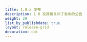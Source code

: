```yaml
---
title: 1.0.x 发布
description: 1.0 及其相关补丁发布的公告
weight: 29
list_by_publishdate: true
layout: release-grid
decoration: dot
---
```

